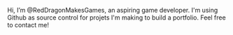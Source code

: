 Hi, I’m @RedDragonMakesGames, an aspiring game developer. I'm using Github as source control for projets I'm making to build a portfolio. Feel free to contact me!

<!---
RedDragonMakesGames/RedDragonMakesGames is a ✨ special ✨ repository because its `README.md` (this file) appears on your GitHub profile.
You can click the Preview link to take a look at your changes.
--->
